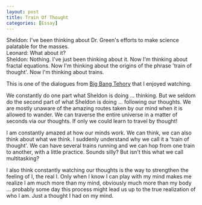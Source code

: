 ```yaml
---
layout: post
title: Train Of Thought
categories: [Essay]
---
```


Sheldon: I've been thinking about Dr. Green's efforts to make science palatable for the masses.  
Leonard: What about it?  
Sheldon: Nothing. I've just been thinking about it. Now I'm thinking about fractal equations.
Now I'm thinking about the origins of the phrase 'train of thought'. Now I'm thinking about
trains.

This is one of the dialogues from [Big Bang Tehory](http://www.imdb.com/title/tt0898266/) that I
enjoyed watching.

We constantly do one part what Sheldon is doing ... thinking. But we seldom do the second
part of what Sheldon is doing ... following our thoughts. We are mostly unaware of the amazing
routes taken by our mind when it is allowed to wander. We can traverse the entire universe in
a matter of seconds via our thoughts. If only we could learn to travel by thought!

I am constantly amazed at how our minds work. We can think, we can also think about what we
think. I suddenly understand why we call it a 'train of thought'. We can have several trains
running and we can hop from one train to another, with a little practice. Sounds silly? But
isn't this what we call multitasking?

I also think constantly watching our thoughts is the way to strengthen the feeling of I, the
real I. Only when I know I can play with my mind makes me realize I am much more than my mind,
obviously much more than my body ... probably some day this process might lead us up to the
true realization of who I am. Just a thought I had on my mind.
